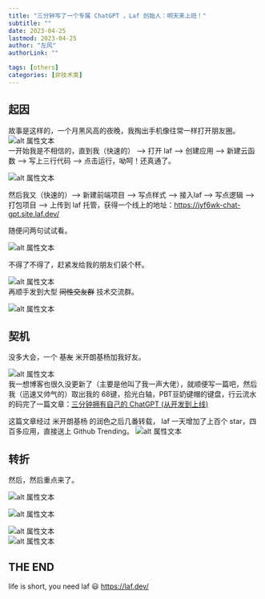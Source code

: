 ```yaml
---
title: "三分钟写了一个专属 ChatGPT ，Laf 创始人：明天来上班！"
subtitle: ""
date: 2023-04-25
lastmod: 2023-04-25
author: "左风"
authorLink: ""

tags: [others]
categories: [非技术类]
---
```


## 起因
故事是这样的，一个月黑风高的夜晚，我掏出手机像往常一样打开朋友圈。
![alt 属性文本](https://jyf6wk-image.oss.laf.dev/1.png)   
一开始我是不相信的，直到我（快速的） --> 打开 laf --> 创建应用 --> 新建云函数 --> 写上三行代码 --> 点击运行，呦呵！还真通了。

![alt 属性文本](https://jsdelivr.icloudnative.io/gh/yangchuansheng/imghosting5@main/uPic/2023-03-11-18-49-44vRN2.png)   

然后我又（快速的）--> 新建前端项目 --> 写点样式 --> 接入laf --> 写点逻辑 --> 打包项目 --> 上传到 laf 托管，获得一个线上的地址：https://jyf6wk-chat-gpt.site.laf.dev/   

随便问两句试试看。

![alt 属性文本](https://jyf6wk-image.oss.laf.dev/2.png)   

不得了不得了，赶紧发给我的朋友们装个杯。

![alt 属性文本](https://jyf6wk-image.oss.laf.dev/3.png)   
再顺手发到大型 ~~同性交友群~~ 技术交流群。

![alt 属性文本](https://jyf6wk-image.oss.laf.dev/4.png)   

## 契机

没多大会，一个 ~~基友~~ 米开朗基杨加我好友。

![alt 属性文本](https://jyf6wk-image.oss.laf.dev/5.png)   
我一想博客也很久没更新了（主要是他叫了我一声大佬），就顺便写一篇吧，然后我（迅速又帅气的）取出我的 68键，拾光白轴，PBT豆奶键帽的键盘，行云流水的码完了一篇文章：[三分钟拥有自己的 ChatGPT (从开发到上线)](https://zuofeng59556.github.io/my-blog/pages/quickStart/chatGPT/)   

这篇文章经过 米开朗基杨 的润色之后几番转载， laf 一天增加了上百个 star，四百多应用，直接送上 Github Trending。
![alt 属性文本](https://jyf6wk-image.oss.laf.dev/6.png)   

## 转折
然后，然后重点来了。

![alt 属性文本](https://jyf6wk-image.oss.laf.dev/7.png)   

![alt 属性文本](https://jyf6wk-image.oss.laf.dev/8.png)   

![alt 属性文本](https://jyf6wk-image.oss.laf.dev/9.png)   
![alt 属性文本](https://jyf6wk-image.oss.laf.dev/10.png)   

## THE END 
life is short, you need laf 😃   https://laf.dev/



